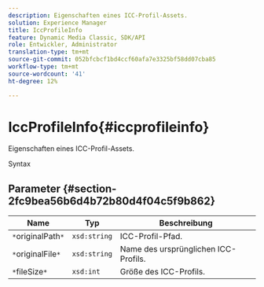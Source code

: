 ```yaml
---
description: Eigenschaften eines ICC-Profil-Assets.
solution: Experience Manager
title: IccProfileInfo
feature: Dynamic Media Classic, SDK/API
role: Entwickler, Administrator
translation-type: tm+mt
source-git-commit: 052bfcbcf1bd4ccf60afa7e3325bf58dd07cba85
workflow-type: tm+mt
source-wordcount: '41'
ht-degree: 12%

---
```



# IccProfileInfo{#iccprofileinfo}

Eigenschaften eines ICC-Profil-Assets.

Syntax

## Parameter {#section-2fc9bea56b6d4b72b80d4f04c5f9b862}

| Name | Typ | Beschreibung |
|---|---|---|
| `*`originalPath`*` | `xsd:string` | ICC-Profil-Pfad. |
| `*`originalFile`*` | `xsd:string` | Name des ursprünglichen ICC-Profils. |
| `*`fileSize`*` | `xsd:int` | Größe des ICC-Profils. |

